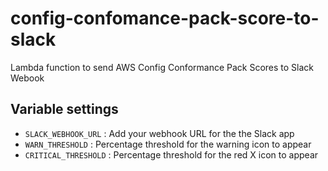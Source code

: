# config-confomance-pack-score-to-slack

Lambda function to send AWS Config Conformance Pack Scores to Slack Webook

## Variable settings
* `SLACK_WEBHOOK_URL` : Add your webhook URL for the the Slack app
* `WARN_THRESHOLD` : Percentage threshold for the warning icon to appear
* `CRITICAL_THRESHOLD` : Percentage threshold for the red X icon to appear
